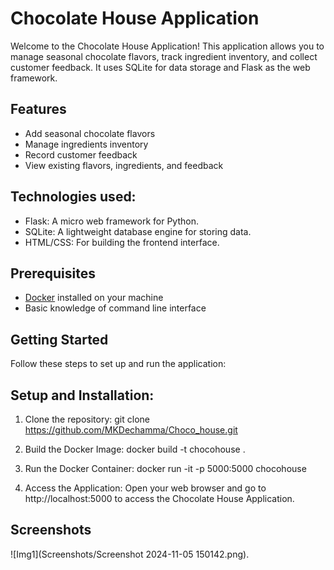 # Chocolate House Application

Welcome to the Chocolate House Application! This application allows you to manage seasonal chocolate flavors, track ingredient inventory, and collect customer feedback. It uses SQLite for data storage and Flask as the web framework.

## Features

- Add seasonal chocolate flavors
- Manage ingredients inventory
- Record customer feedback
- View existing flavors, ingredients, and feedback

## Technologies used:
- Flask: A micro web framework for Python.
- SQLite: A lightweight database engine for storing data.
- HTML/CSS: For building the frontend interface.

## Prerequisites

- [Docker](https://www.docker.com/get-started) installed on your machine
- Basic knowledge of command line interface

## Getting Started

Follow these steps to set up and run the application:


## Setup and Installation:
1. Clone the repository:
   git clone https://github.com/MKDechamma/Choco_house.git

2. Build the Docker Image:
   docker build -t chocohouse .

3. Run the Docker Container:
    docker run -it -p 5000:5000 chocohouse
    
4. Access the Application:
   Open your web browser and go to http://localhost:5000 to access the Chocolate House Application.


## Screenshots
![Img1](Screenshots/Screenshot 2024-11-05 150142.png).
